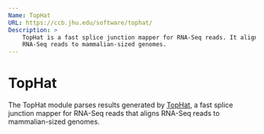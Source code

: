 ```yaml
---
Name: TopHat
URL: https://ccb.jhu.edu/software/tophat/
Description: >
    TopHat is a fast splice junction mapper for RNA-Seq reads. It aligns
    RNA-Seq reads to mammalian-sized genomes.
---
```


# TopHat
The TopHat module parses results generated by
[TopHat](https://ccb.jhu.edu/software/tophat/),
a fast splice junction mapper for RNA-Seq reads that aligns
RNA-Seq reads to mammalian-sized genomes.